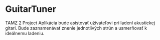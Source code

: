 # GuitarTuner
TAMZ 2 Project
Aplikácia bude asistovať užívateľovi pri ladení akustickej gitari.
Bude zaznamenávať znenie jednotlivých strún a usmerňovať k ideálnemu ladeniu.
